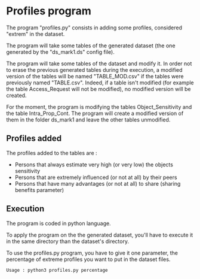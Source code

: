 # Profiles program

The program "profiles.py" consists in adding some profiles, considered "extrem"
in the dataset. 

The program will take some tables of the generated dataset (the one generated
by the "ds_mark1.ds" config file).

The program will take some tables of the dataset and modify it. In order not
to erase the previous generated tables during the execution, a modified
version of the tables will be named "TABLE_MOD.csv" if the tables were
previously named "TABLE.csv". Indeed, if a table isn't modified (for example
the table Access_Request will not be modified), no modified version will be
created.

For the moment, the program is modifying the tables Object_Sensitivity and
the table Intra_Prop_Cont. The program will create a modified version of them
in the folder ds_mark1 and leave the other tables unmodified.

## Profiles added

The profiles added to the tables are :

- Persons that always estimate very high (or very low) the objects sensitivity
- Persons that are extremely influenced (or not at all) by their peers
- Persons that have many advantages (or not at all) to share
  (sharing benefits parameter)

## Execution 

The program is coded in python language.

To apply the program on the the generated dataset, you'll have to execute it
in the same directory than the dataset's directory.

To use the profiles.py program, you have to give it one parameter, the
percentage of extreme profiles you want to put in the dataset files.

```
Usage : python3 profiles.py percentage
```